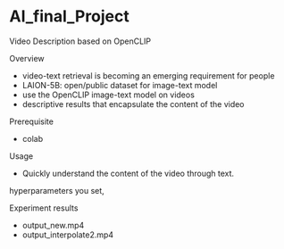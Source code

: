 # AI_final_Project

Video Description based on OpenCLIP

Overview
- video-text retrieval is becoming an emerging requirement for people
- LAION-5B: open/public dataset for image-text model
- use the OpenCLIP image-text model on videos
- descriptive results that encapsulate the content of the video

Prerequisite
- colab

Usage
- Quickly understand the content of the video through text.

hyperparameters you set, 

Experiment results
- output_new.mp4
- output_interpolate2.mp4
